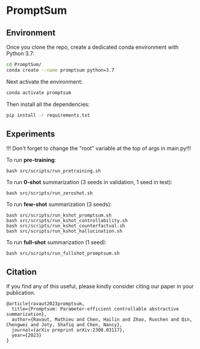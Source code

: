 # PromptSum

## Environment

Once you clone the repo, create a dedicated conda environment with Python 3.7: 
```bash
cd PromptSum/
conda create --name promptsum python=3.7
```

Next activate the environment:
```bash
conda activate promptsum
```

Then install all the dependencies:
```bash
pip install -r requirements.txt
```

## Experiments

!!! Don't forget to change the "root" variable at the top of args in main.py!!!

To run **pre-training**:
```
bash src/scripts/run_pretraining.sh
```

To run **0-shot** summarization (3 seeds in validation, 1 seed in test):
```
bash src/scripts/run_zeroshot.sh
```

To run **few-shot** summarization (3 seeds):
```
bash src/scripts/run_kshot_promptsum.sh
bash src/scripts/run_kshot_controllability.sh
bash src/scripts/run_kshot_counterfactual.sh
bash src/scripts/run_kshot_hallucination.sh
```

To run **full-shot** summarization (1 seed):
```
bash src/scripts/run_fullshot_promptsum.sh
```

## Citation

If you find any of this useful, please kindly consider citing our paper in your publication.

```
@article{ravaut2023promptsum,
  title={Promptsum: Parameter-efficient controllable abstractive summarization},
  author={Ravaut, Mathieu and Chen, Hailin and Zhao, Ruochen and Qin, Chengwei and Joty, Shafiq and Chen, Nancy},
  journal={arXiv preprint arXiv:2308.03117},
  year={2023}
}
```

